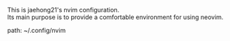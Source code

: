 This is jaehong21's nvim configuration. <br />
Its main purpose is to provide a comfortable environment for using neovim.

path: ~/.config/nvim

